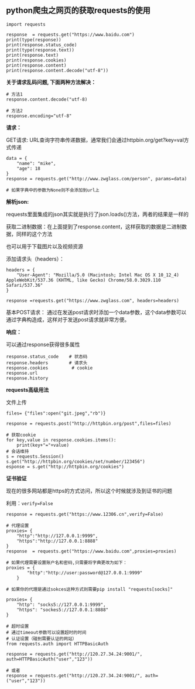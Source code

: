 ## python爬虫之网页的获取requests的使用

```
import requests

response  = requests.get("https://www.baidu.com")
print(type(response))
print(response.status_code)
print(type(response.text))
print(response.text)
print(response.cookies)
print(response.content)
print(response.content.decode("utf-8"))
```

**关于请求乱码问题, 下面两种方法解决：**

```
# 方法1
response.content.decode("utf-8)

# 方法2 
response.encoding="utf-8"
```

**请求：**

GET请求: URL查询字符串传递数据，通常我们会通过httpbin.org/get?key=val方式传递

```
data = {
    "name": "mike",
    "age": 18
}
response = requests.get("http://www.zwglass.com/person", params=data)

# 如果字典中的参数为None则不会添加到url上
```

**解析json:**

requests里面集成的json其实就是执行了json.loads()方法，两者的结果是一样的

获取二进制数据：在上面提到了response.content，这样获取的数据是二进制数据，同样的这个方法

也可以用于下载图片以及视频资源

添加请求头（headers）：

```
headers = {
	"User-Agent": "Mozilla/5.0 (Macintosh; Intel Mac OS X 10_12_4) AppleWebKit/537.36 (KHTML, like Gecko) Chrome/58.0.3029.110 Safari/537.36"
}

response =requests.get("https://www.zwglass.com", headers=headers)
```

基本POST请求：
通过在发送post请求时添加一个data参数，这个data参数可以通过字典构造成，这样对于发送post请求就非常方便。

**响应：**

可以通过response获得很多属性

```
response.status_code    # 状态码
response.headers        # 请求头
response.cookies  		 # cookie
response.url
response.history
```

**requests高级用法**

文件上传

```
files= {"files":open("git.jpeg","rb")}

response = requests.post("http://httpbin.org/post",files=files)
        
# 获取cookie
for key,value in response.cookies.items():
    print(key+"="+value)
# 会话维持
s = requests.Session()
s.get("http://httpbin.org/cookies/set/number/123456")
esponse = s.get("http://httpbin.org/cookies")
```            

**证书验证**

现在的很多网站都是https的方式访问，所以这个时候就涉及到证书的问题

利用：`verify=False`

```
response = requests.get("https://www.12306.cn",verify=False)

# 代理设置
proxies= {
    "http":"http://127.0.0.1:9999",
    "https":"http://127.0.0.1:8888"
}
response  = requests.get("https://www.baidu.com",proxies=proxies)

# 如果代理需要设置账户名和密码,只需要将字典更改为如下：
proxies = {
		"http":"http://user:password@127.0.0.1:9999"
    }
    
# 如果你的代理是通过sokces这种方式则需要pip install "requests[socks]"

proxies= {
	"http": "socks5://127.0.0.1:9999",
	"https": "sockes5://127.0.0.1:8888"
}

# 超时设置
# 通过timeout参数可以设置超时的时间
# 认证设置（碰到需要认证的网站）
from requests.auth import HTTPBasicAuth

response = requests.get("http://120.27.34.24:9001/", auth=HTTPBasicAuth("user","123"))

# 或者
response = requests.get("http://120.27.34.24:9001/", auth=("user","123"))

```
